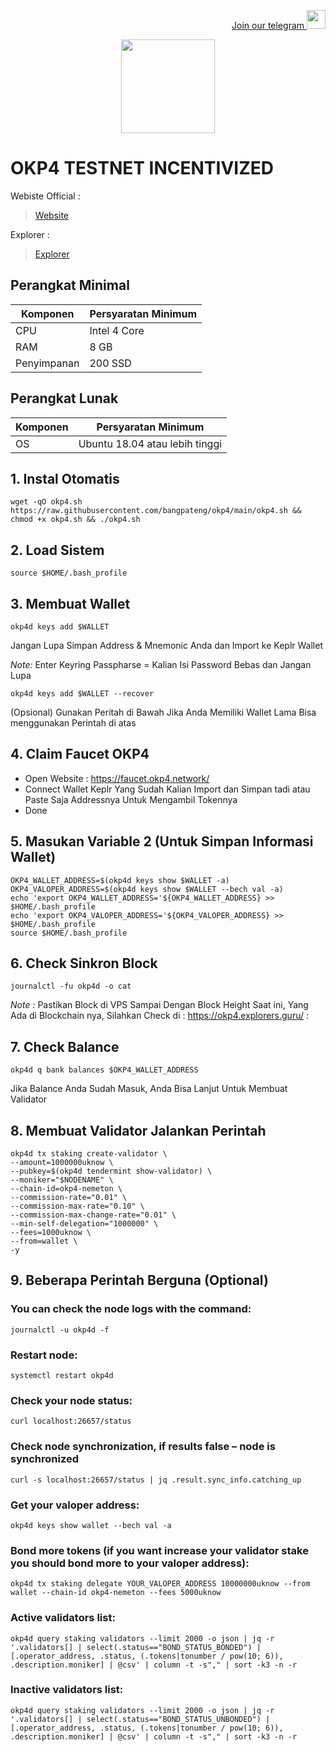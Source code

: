 <p style="font-size:14px" align="right">
<a href="https://t.me/bangpateng_group" target="_blank">Join our telegram <img src="https://user-images.githubusercontent.com/50621007/183283867-56b4d69f-bc6e-4939-b00a-72aa019d1aea.png" width="30"/></a>
</p>

<p align="center">
  <img height="150" height="auto" src="https://user-images.githubusercontent.com/38981255/197962129-aadfa530-2dc3-46a2-9104-c6489cf3a424.jpg">
</p>

# OKP4 TESTNET INCENTIVIZED

Webiste Official :
> [Website](https://okp4.network/#news)

Explorer :
> [Explorer](https://okp4.explorers.guru/)

## Perangkat Minimal

|  Komponen |  Persyaratan Minimum |
| ------------ | ------------ |
| CPU  | Intel 4 Core  |
| RAM | 8 GB  |
| Penyimpanan  | 200 SSD |

## Perangkat Lunak

|Komponen | Persyaratan Minimum |
| ------------ | ------------ |
| OS |  Ubuntu 18.04 atau lebih tinggi | 

## 1. Instal Otomatis
```
wget -qO okp4.sh https://raw.githubusercontent.com/bangpateng/okp4/main/okp4.sh && chmod +x okp4.sh && ./okp4.sh
```
## 2. Load Sistem
```
source $HOME/.bash_profile
```
## 3. Membuat Wallet

```
okp4d keys add $WALLET
```
Jangan Lupa Simpan Address & Mnemonic Anda dan Import ke Keplr Wallet

*Note:* Enter Keyring Passpharse = Kalian Isi Password Bebas dan Jangan Lupa

```
okp4d keys add $WALLET --recover
```
(Opsional) Gunakan Peritah di Bawah Jika Anda Memiliki Wallet Lama Bisa menggunakan Perintah di atas

## 4. Claim Faucet OKP4

- Open Website : https://faucet.okp4.network/
- Connect Wallet Keplr Yang Sudah Kalian Import dan Simpan tadi atau Paste Saja Addressnya Untuk Mengambil Tokennya
- Done

## 5. Masukan Variable 2 (Untuk Simpan Informasi Wallet)
```
OKP4_WALLET_ADDRESS=$(okp4d keys show $WALLET -a)
OKP4_VALOPER_ADDRESS=$(okp4d keys show $WALLET --bech val -a)
echo 'export OKP4_WALLET_ADDRESS='${OKP4_WALLET_ADDRESS} >> $HOME/.bash_profile
echo 'export OKP4_VALOPER_ADDRESS='${OKP4_VALOPER_ADDRESS} >> $HOME/.bash_profile
source $HOME/.bash_profile
```
## 6. Check Sinkron Block

```
journalctl -fu okp4d -o cat
```

*Note :* Pastikan Block di VPS Sampai Dengan Block Height Saat ini, Yang Ada di Blockchain nya, Silahkan Check di : https://okp4.explorers.guru/ : 

## 7. Check Balance 

```
okp4d q bank balances $OKP4_WALLET_ADDRESS
```

Jika Balance Anda Sudah Masuk, Anda Bisa Lanjut Untuk Membuat Validator

## 8. Membuat Validator Jalankan Perintah

```
okp4d tx staking create-validator \
--amount=1000000uknow \
--pubkey=$(okp4d tendermint show-validator) \
--moniker="$NODENAME" \
--chain-id=okp4-nemeton \
--commission-rate="0.01" \
--commission-max-rate="0.10" \
--commission-max-change-rate="0.01" \
--min-self-delegation="1000000" \
--fees=1000uknow \
--from=wallet \
-y
```

## 9. Beberapa Perintah Berguna (Optional)

### You can check the node logs with the command:
```
journalctl -u okp4d -f
```
### Restart node:
```
systemctl restart okp4d
```
### Check your node status:
```
curl localhost:26657/status
```
### Check node synchronization, if results false – node is synchronized
```
curl -s localhost:26657/status | jq .result.sync_info.catching_up
```
### Get your valoper address:
```
okp4d keys show wallet --bech val -a
```
### Bond more tokens (if you want increase your validator stake you should bond more to your valoper address):
```
okp4d tx staking delegate YOUR_VALOPER_ADDRESS 10000000uknow --from wallet --chain-id okp4-nemeton --fees 5000uknow
```
### Active validators list:
```
okp4d query staking validators --limit 2000 -o json | jq -r '.validators[] | select(.status=="BOND_STATUS_BONDED") | [.operator_address, .status, (.tokens|tonumber / pow(10; 6)), .description.moniker] | @csv' | column -t -s"," | sort -k3 -n -r
```
### Inactive validators list:
```
okp4d query staking validators --limit 2000 -o json | jq -r '.validators[] | select(.status=="BOND_STATUS_UNBONDED") | [.operator_address, .status, (.tokens|tonumber / pow(10; 6)), .description.moniker] | @csv' | column -t -s"," | sort -k3 -n -r
```
